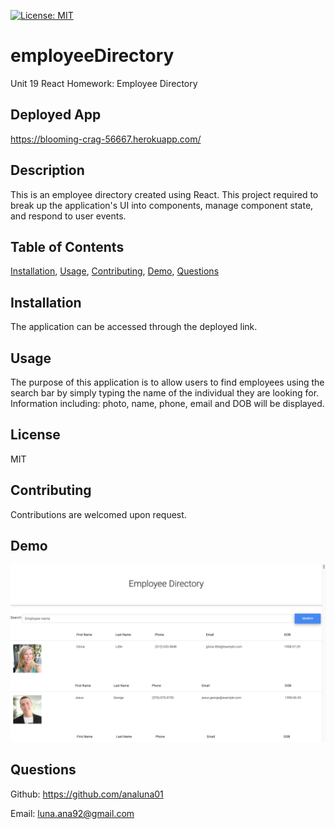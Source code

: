 [![License: MIT](https://img.shields.io/badge/License-MIT-yellow.svg)](https://opensource.org/licenses/MIT)

# employeeDirectory
Unit 19 React Homework: Employee Directory

## Deployed App
https://blooming-crag-56667.herokuapp.com/

## Description
This is an employee directory created using React. This project required to break up the application's UI into components, manage component state, and respond to user events.

## Table of Contents
[Installation](#installation), [Usage](#usage), [Contributing](#contributing), [Demo](#demo), [Questions](#questions)

## Installation
The application can be accessed through the deployed link.

## Usage
The purpose of this application is to allow users to find employees using the search bar by simply typing the name of the individual they are looking for. Information including: photo, name, phone, email and DOB will be displayed.

## License
MIT

## Contributing
Contributions are welcomed upon request.

## Demo
<img src= "/media/employeeDirectory.png">

## Questions
Github: https://github.com/analuna01

Email: luna.ana92@gmail.com

